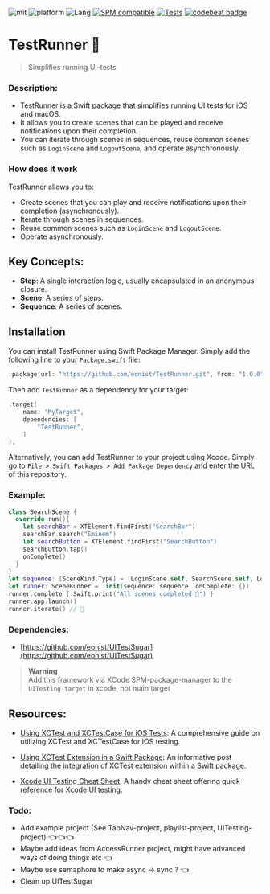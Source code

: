 ![mit](https://img.shields.io/badge/License-MIT-brightgreen.svg)
![platform](https://img.shields.io/badge/Platform-iOS/macOS-blue.svg)
![Lang](https://img.shields.io/badge/Language-Swift%205-orange.svg)
[![SPM compatible](https://img.shields.io/badge/SPM-compatible-4BC51D.svg?style=flat)](https://github.com/apple/swift)
[![Tests](https://github.com/eonist/TestRunner/actions/workflows/Tests.yml/badge.svg)](https://github.com/eonist/TestRunner/actions/workflows/Tests.yml)
[![codebeat badge](https://codebeat.co/badges/5ad762ee-862a-4267-a69e-9fd8ed9ffce6)](https://codebeat.co/projects/github-com-eonist-testrunner-master)

# TestRunner 🏃

> Simplifies running UI-tests

### Description:
- TestRunner is a Swift package that simplifies running UI tests for iOS and macOS. 
- It allows you to create scenes that can be played and receive notifications upon their completion.
- You can iterate through scenes in sequences, reuse common scenes such as `LoginScene` and `LogoutScene`, and operate asynchronously.

### How does it work
TestRunner allows you to:
- Create scenes that you can play and receive notifications upon their completion (asynchronously).
- Iterate through scenes in sequences.
- Reuse common scenes such as `LoginScene` and `LogoutScene`.
- Operate asynchronously.

## Key Concepts:
- **Step**: A single interaction logic, usually encapsulated in an anonymous closure.
- **Scene**: A series of steps.
- **Sequence**: A series of scenes.
 
## Installation

You can install TestRunner using Swift Package Manager. Simply add the following line to your `Package.swift` file:

```swift
.package(url: "https://github.com/eonist/TestRunner.git", from: "1.0.0")
```

Then add `TestRunner` as a dependency for your target:

```swift
.target(
    name: "MyTarget",
    dependencies: [
        "TestRunner",
    ]
),
```

Alternatively, you can add TestRunner to your project using Xcode. Simply go to `File > Swift Packages > Add Package Dependency` and enter the URL of this repository.


### Example:
```swift
class SearchScene {
  override run(){
    let searchBar = XTElement.findFirst("SearchBar")
    searchBar.search("Eminem")
    let searchButton = XTElement.findFirst("SearchButton")
    searchButton.tap()
    onComplete()
  }
}
let sequence: [SceneKind.Type] = [LoginScene.self, SearchScene.self, LogoutScene.self]
let runner: SceneRunner = .init(sequence: sequence, onComplete: {})
runner.complete { Swift.print("All scenes completed 🏁") }
runner.app.launch()
runner.iterate() // 🏃
```

### Dependencies:
- [https://github.com/eonist/UITestSugar](https://github.com/eonist/UITestSugar)

> **Warning**  
> Add this framework via XCode SPM-package-manager to the `UITesting-target` in xcode, not main target

## Resources:
- [Using XCTest and XCTestCase for iOS Tests](https://medium.com/tauk-blog/using-xctest-and-xctestcase-for-ios-tests-28828c829b3): A comprehensive guide on utilizing XCTest and XCTestCase for iOS testing.

- [Using XCTest Extension in a Swift Package](https://dr-rost.medium.com/using-xctest-extension-in-a-swift-package-c954b8ed4d62): An informative post detailing the integration of XCTest extension within a Swift package.

- [Xcode UI Testing Cheat Sheet](https://www.hackingwithswift.com/articles/148/xcode-ui-testing-cheat-sheet): A handy cheat sheet offering quick reference for Xcode UI testing.


### Todo:
- Add example project (See TabNav-project, playlist-project, UITesting-project) 👈👈👈
- Maybe add ideas from AccessRunner project, might have advanced ways of doing things etc 👈
- Maybe use semaphore to make async -> sync ? 👈
- Clean up UITestSugar

